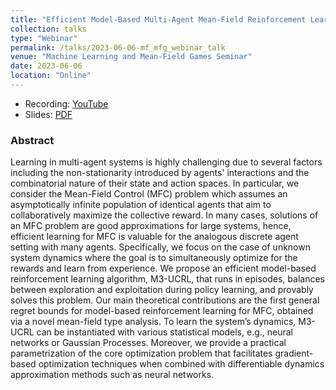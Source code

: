 ```yaml
---
title: "Efficient Model-Based Multi-Agent Mean-Field Reinforcement Learning"
collection: talks
type: "Webinar"
permalink: /talks/2023-06-06-mf_mfg_webinar_talk
venue: "Machine Learning and Mean-Field Games Seminar"
date: 2023-06-06
location: "Online"
---
```


* Recording: [YouTube](https://www.youtube.com/watch?v=2O2KU3A7BEY)
* Slides: [PDF](https://drive.google.com/file/d/1InxyRN178srjYqGiCUT3pH3EPsbzB8Zi/view?usp=sharing)


### Abstract
Learning in multi-agent systems is highly challenging due to several factors including the non-stationarity introduced
by agents' interactions and the combinatorial nature of their state and action spaces. In particular, we consider the
Mean-Field Control (MFC) problem which assumes an asymptotically infinite population of identical agents that aim to
collaboratively maximize the collective reward. In many cases, solutions of an MFC problem are good approximations for
large systems, hence, efficient learning for MFC is valuable for the analogous discrete agent setting with many agents.
Specifically, we focus on the case of unknown system dynamics where the goal is to simultaneously optimize for the
rewards and learn from experience. We propose an efficient model-based reinforcement learning algorithm, M3-UCRL, that
runs in episodes, balances between exploration and exploitation during policy learning, and provably solves this problem.
Our main theoretical contributions are the first general regret bounds for model-based reinforcement learning for MFC,
obtained via a novel mean-field type analysis. To learn the system’s dynamics, M3-UCRL can be instantiated with various
statistical models, e.g., neural networks or Gaussian Processes. Moreover, we provide a practical parametrization of the
core optimization problem that facilitates gradient-based optimization techniques when combined with differentiable
dynamics approximation methods such as neural networks.